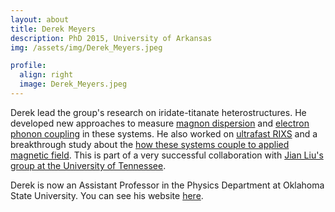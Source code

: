 ```yaml
---
layout: about
title: Derek Meyers
description: PhD 2015, University of Arkansas
img: /assets/img/Derek_Meyers.jpeg

profile:
  align: right
  image: Derek_Meyers.jpeg
---
```


Derek lead the group's research on iridate-titanate heterostructures. He developed new approaches to measure [magnon dispersion](/publications/#meyers2019magnetism) and [electron phonon coupling](/publications/#meyers2018decoupling) in these systems. He also worked on [ultrafast RIXS](/publications/#cao2019ultrafast) and a breakthrough study about the [how these systems couple to applied magnetic field](/publications/#hao2018giant).  This is part of a very successful collaboration with [Jian Liu's group at the University of Tennessee](http://www.phys.utk.edu/faculty/faculty-liu.html).

Derek is now an Assistant Professor in the Physics Department at Oklahoma State University. You can see his website [here](http://meyers.okstate.edu/).
